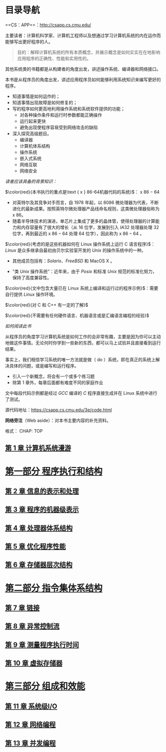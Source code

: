 # 目录导航

==CS：APP==：http://csapp.cs.cmu.edu/

主要读者：计算机科学家、计算机工程师以及想通过学习计算机系统的内在运作而能够写出更好程序的人。

> 目的：解释计算机系统的所有本质概念，并展示概念是如何实实在在地影响应用程序的正确性、性能和实用性的。

其他系统类的书籍都是从构建者的角度出发，讲述操作系统、编译器和网络接口。

本书是从程序员的角度出发，讲述应用程序员如何能够利用系统知识来编写更好的程序。

- 知道事情是如何运作的；
- 知道事情出现故障是如何修复的；
- 写的程序如何更高地利用操作系统和系统软件提供的功能；
  - 对各种操作条件和运行时参数都能正确操作
  - 运行起来更快
  - 避免出现使程序容易受到网络攻击的缺陷
- 深入探究高级题目。
  - 编译器
  - 计算机体系结构
  - 操作系统
  - 嵌入式系统
  - 网络互联
  - 网络安全

*读者应该具备的背景知识：*

$\color{red}{本书执行的重点是\text { x } 86-64机器代码的系统}$：$\text { x } 86-64$

- 对英特尔及其竞争对手而言，自 $1978$ 年起，以 $8086$ 微处理器为代表，不断进化的最新成果。按照英特尔微处理器产品线命名规则，这类微处理器俗称为 $\text { x } 86$。
- 随着半导体技术的演进，单芯片上集成了更多的晶体管，使得处理器的计算能力和内存容量有了很大的增长（从 $16$ 位字，发展到引入 $IA32$ 处理器处理 $32$ 位字，再到最近的 $\text { x } 86-64$ 处理 $64$ 位字），因此称为 $\text { x } 86-64$ 。

$\color{red}{考虑的是这些机器如何在 Linux 操作系统上运行 C 语言程序}$：$Linux$ 是众多继承自最初由贝尔实验室开发的 $Unix$ 的操作系统中的一种。

- 其他成员包括有：$Solaris$、$FreeBSD$ 和 $\text { MacOS X }$。

- ”类 $Unix$ 操作系统“：近年来，由于 $Posix$ 和标准 $Unix$ 规范的标准化努力，保持了高度兼容性。

$\color{red}{文中包含大量已在 Linux 系统上编译和运行过的程序示例}$：需要自行提供 $Linux$ 操作环境。

$\color{red}{对 C 和 C++ 有一定的了解}$

$\color{red}{不需要有任何硬件语言、机器语言或是汇编语言编程的经验}$

*如何阅读此书*

从程序员的角度学习计算机系统是如何工作的会非常有趣，主要是因为你可以主动地做这件事情。无论何时你学到一些新的东西，都可以马上试验并且直接看到运行结果。

事实上，我们相信学习系统的唯一方法就是做（ do ）系统，即在真正的系统上解决具体的问题，或是编写和运行程序。

- 引入一个新概念，将会有一个或多个练习题
- 除第 1 章外，每章后面都有难度不同的家庭作业

文中每段代码示例都是经过 $GCC$ 编译的 $C$ 程序直接生成并在 Linux 系统中进行了测试。

源代码地址：https://csapp.cs.cmu.edu/3e/code.html

**网络旁注**（$\text{Web aside}$）：对本书主要内容的补充资料。

格式：$\text { CHAP: TOP }$

## [第 1 章 计算机系统漫游]()

# [第一部分 程序执行和结构]()

## [第 2 章 信息的表示和处理]()

## [第 3 章 程序的机器级表示]()

## [第 4 章 处理器体系结构]()

## [第 5 章 优化程序性能]()

## [第 6 章 存储器层次结构]()

# [第二部分 指令集体系结构]()

## [第 7 章 链接]()

## [第 8 章 异常控制流]()

## [第 9 章 测量程序执行时间]()

## [第 10 章 虚拟存储器]()

# [第三部分 组成和效能]()

## [第 11 章 系统级I/O]()

## [第 12 章 网络编程]()

## [第 13 章 并发编程]()

